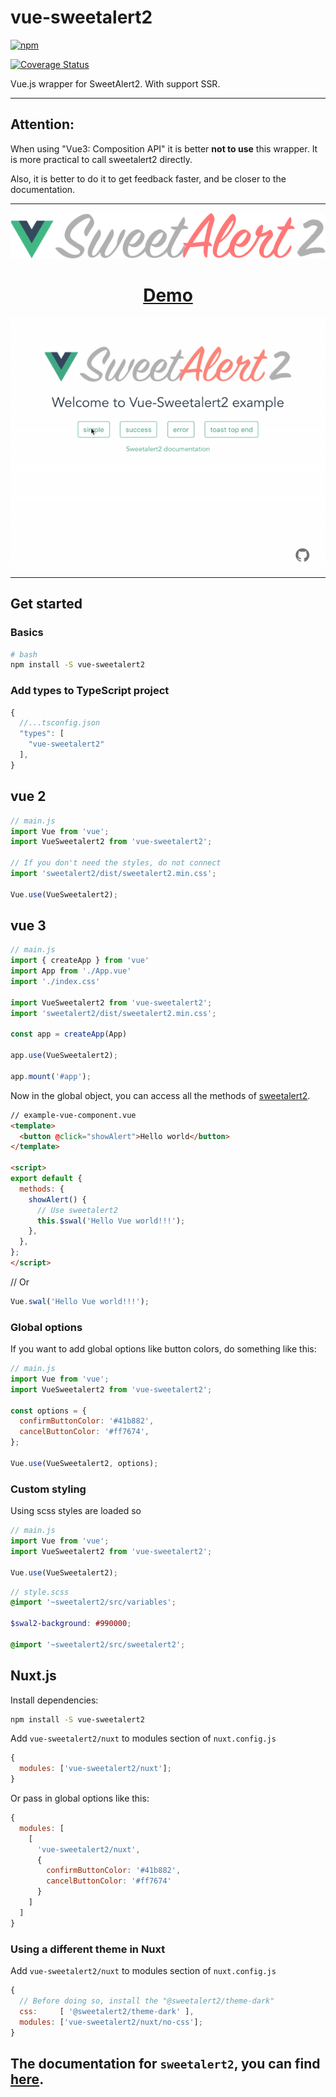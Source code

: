 # vue-sweetalert2

[![npm](https://img.shields.io/npm/v/vue-sweetalert2.svg)](https://www.npmjs.com/package/vue-sweetalert2)

[![Coverage Status](https://coveralls.io/repos/github/avil13/vue-sweetalert2/badge.svg?branch=master)](https://coveralls.io/github/avil13/vue-sweetalert2?branch=master)

Vue.js wrapper for SweetAlert2. With support SSR.

---

## Attention:

When using "Vue3: Composition API" it is better **not to use** this wrapper.
It is more practical to call sweetalert2 directly.

Also, it is better to do it to get feedback faster, and be closer to the documentation.

---


![VueSweetalert2](https://raw.githubusercontent.com/avil13/vue-sweetalert2/master/packages/vue-sweetalert2/assets/logo.png)

<div align="center">

  # [Demo](https://avil13.github.io/vue-sweetalert2/)

</div>

![vue-sweetalert2 demo](https://raw.githubusercontent.com/avil13/vue-sweetalert2/master/packages/vue-sweetalert2/assets/vue-sweetalert2.gif)

---

## Get started

### Basics

```bash
# bash
npm install -S vue-sweetalert2
```

### Add types to TypeScript project

```js
{
  //...tsconfig.json
  "types": [
    "vue-sweetalert2"
  ],
}
```

## vue 2

```js
// main.js
import Vue from 'vue';
import VueSweetalert2 from 'vue-sweetalert2';

// If you don't need the styles, do not connect
import 'sweetalert2/dist/sweetalert2.min.css';

Vue.use(VueSweetalert2);
```

## vue 3

```js
// main.js
import { createApp } from 'vue'
import App from './App.vue'
import './index.css'

import VueSweetalert2 from 'vue-sweetalert2';
import 'sweetalert2/dist/sweetalert2.min.css';

const app = createApp(App)

app.use(VueSweetalert2);

app.mount('#app');
```

Now in the global object, you can access all the methods of [sweetalert2](https://github.com/limonte/sweetalert2).

```html
// example-vue-component.vue
<template>
  <button @click="showAlert">Hello world</button>
</template>

<script>
export default {
  methods: {
    showAlert() {
      // Use sweetalert2
      this.$swal('Hello Vue world!!!');
    },
  },
};
</script>
```

// Or

```js
Vue.swal('Hello Vue world!!!');
```

### Global options

If you want to add global options like button colors, do something like this:

```js
// main.js
import Vue from 'vue';
import VueSweetalert2 from 'vue-sweetalert2';

const options = {
  confirmButtonColor: '#41b882',
  cancelButtonColor: '#ff7674',
};

Vue.use(VueSweetalert2, options);
```

### Custom styling

Using scss styles are loaded so

```js
// main.js
import Vue from 'vue';
import VueSweetalert2 from 'vue-sweetalert2';

Vue.use(VueSweetalert2);
```

```scss
// style.scss
@import '~sweetalert2/src/variables';

$swal2-background: #990000;

@import '~sweetalert2/src/sweetalert2';
```

## Nuxt.js

Install dependencies:

```bash
npm install -S vue-sweetalert2
```

Add `vue-sweetalert2/nuxt` to modules section of `nuxt.config.js`

```js
{
  modules: ['vue-sweetalert2/nuxt'];
}
```

Or pass in global options like this:

```js
{
  modules: [
    [
      'vue-sweetalert2/nuxt',
      {
        confirmButtonColor: '#41b882',
        cancelButtonColor: '#ff7674'
      }
    ]
  ]
}
```

### Using a different theme in Nuxt

Add `vue-sweetalert2/nuxt` to modules section of `nuxt.config.js`

```js
{
  // Before doing so, install the "@sweetalert2/theme-dark"
  css:     [ '@sweetalert2/theme-dark' ],
  modules: ['vue-sweetalert2/nuxt/no-css'];
}
```




## The documentation for `sweetalert2`, you can find [here](https://sweetalert2.github.io/).

